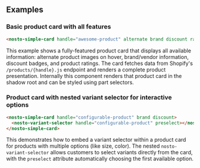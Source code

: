 ## Examples

### Basic product card with all features

```html
<nosto-simple-card handle="awesome-product" alternate brand discount rating></nosto-simple-card>
```

This example shows a fully-featured product card that displays all available information: alternate product images on hover, brand/vendor information, discount badges, and product ratings. The card fetches data from Shopify's `/products/{handle}.js` endpoint and renders a complete product presentation. Internally this component renders that product card in the shadow root and can be styled using part selectors.

### Product card with nested variant selector for interactive options

```html
<nosto-simple-card handle="configurable-product" brand discount>
  <nosto-variant-selector handle="configurable-product" preselect></nosto-variant-selector>
</nosto-simple-card>
```

This demonstrates how to embed a variant selector within a product card for products with multiple options (like size, color). The nested `nosto-variant-selector` allows customers to select variants directly from the card, with the `preselect` attribute automatically choosing the first available option.